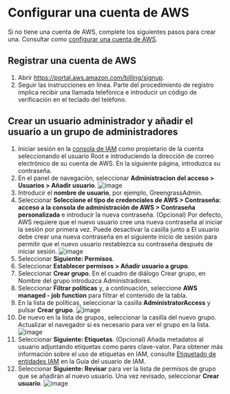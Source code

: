 # Configurar una cuenta de AWS
Si no tiene una cuenta de AWS, complete los siguientes pasos para crear una. Consultar como [configurar una cuenta de AWS](https://docs.aws.amazon.com/es_es/greengrass/v2/developerguide/setting-up.html#set-up-aws-account).

## Registrar una cuenta de AWS
1. Abrir https://portal.aws.amazon.com/billing/signup.
2. Seguir las instrucciones en línea. Parte del procedimiento de registro implica recibir una llamada telefónica e introducir un código de verificación en el teclado del teléfono.

## Crear un usuario administrador y añadir el usuario a un grupo de administradores
1. Iniciar sesión en la [consola de IAM](https://console.aws.amazon.com/iam/) como propietario de la cuenta seleccionando el usuario Root e introduciendo la dirección de correo electrónico de su cuenta de AWS. En la siguiente página, introduzca su contraseña.
2. En el panel de navegación, seleccionar __Administracion del acceso > Usuarios > Añadir usuario__.
![image](https://user-images.githubusercontent.com/46561573/156385293-88205ea0-e20c-4999-bf3a-65854a9b73cf.png)
3. Introducir el __nombre de usuario__, por ejemplo, GreengrassAdmin.
4. Seleccionar __Seleccione el tipo de credenciales de AWS > Contraseña: acceso a la consola de administración de AWS > Contraseña personalizada__ e introducir la nueva contraseña. (Opcional) Por defecto, AWS requiere que el nuevo usuario cree una nueva contraseña al iniciar la sesión por primera vez. Puede desactivar la casilla junto a El usuario debe crear una nueva contraseña en el siguiente inicio de sesión para permitir que el nuevo usuario restablezca su contraseña después de iniciar sesión.
![image](https://user-images.githubusercontent.com/46561573/156385504-b509bf77-bd4f-4554-917d-9bb2f5c212f0.png)
6. Seleccionar __Siguiente: Permisos__.
7. Seleccionar __Establecer permisos > Añadir usuario a grupo__.
8. Seleccionar __Crear grupo__. En el cuadro de diálogo Crear grupo, en Nombre del grupo introduzca Administradores.
9. Seleccionar __Filtrar políticas__ y, a continuación, seleccione __AWS managed - job function__ para filtrar el contenido de la tabla. 
10. En la lista de políticas, seleccionar la casilla __AdministratorAccess__ y pulsar __Crear grupo__.
![image](https://user-images.githubusercontent.com/46561573/156386216-f918c0a7-b5c1-48eb-8595-1e626ece0ebf.png)
11. De nuevo en la lista de grupos, seleccionar la casilla del nuevo grupo. Actualizar el navegador si es necesario para ver el grupo en la lista.
![image](https://user-images.githubusercontent.com/46561573/156387465-526d01c5-ac61-4782-a898-ab8271e28a7a.png)
12. Seleccionar __Siguiente: Etiquetas__. (Opcional) Añada metadatos al usuario adjuntando etiquetas como pares clave-valor. Para obtener más información sobre el uso de etiquetas en IAM, consulte [Etiquetado de entidades IAM](https://docs.aws.amazon.com/IAM/latest/UserGuide/id_tags.html) en la Guía del usuario de IAM.
13. Seleccionar __Siguiente: Revisar__ para ver la lista de permisos de grupo que se añadirán al nuevo usuario. Una vez revisado, seleccionar __Crear usuario__.
![image](https://user-images.githubusercontent.com/46561573/156387769-b65ec95b-08a7-4346-91ce-a9dd26eec961.png)

